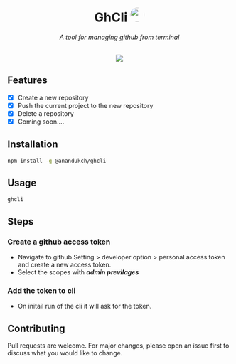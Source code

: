 <h1 align="center"> GhCli <img height="32rem" style="border-radius:100px;" src="https://user-images.githubusercontent.com/71365444/236141951-74595cf8-9651-4970-ae2c-eff2c0df0840.png" />
 </h1>
<p align="center">
<i>A tool for managing github from terminal</i>
<br>
<br>
</p>

<!-- <p align="center">
<img src="https://img.shields.io/github/license/anandukch/GhCli?style=for-the-badge" />
<img src="https://img.shields.io/github/stars/anandukch/GhCli?style=for-the-badge" />
<img src="https://img.shields.io/github/forks/anandukch/GhCli?style=for-the-badge" />
<img src="https://img.shields.io/github/issues/anandukch/GhCli?style=for-the-badge" />
<img src="https://img.shields.io/github/issues-pr/anandukch/GhCli?style=for-the-badge" />
</p> -->

<p align="center">
<img src="https://user-images.githubusercontent.com/71365444/236139736-471d10c2-257a-426d-a8f0-f03b062930b9.gif" alt="  "/>
</p>

## Features

- [x] Create a new repository
- [x] Push the current project to the new repository
- [x] Delete a repository
- [x] Coming soon....

## Installation

```bash
npm install -g @anandukch/ghcli
```

## Usage

```bash
ghcli
```

<!-- steps -->

## Steps

<!-- create a github access token -->

### Create a github access token

- Navigate to github Setting > developer option > personal access token and create a new access token.
- Select the scopes with ***admin previlages***

<!-- add an image which show to add token ti cli -->

### Add the token to cli

- On initail run of the cli it will ask for the token.

## Contributing

Pull requests are welcome. For major changes, please open an issue first to discuss what you would like to change.
